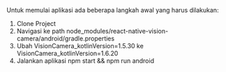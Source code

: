 Untuk memulai aplikasi ada beberapa langkah awal yang harus dilakukan:
1. Clone Project
2. Navigasi ke path node_modules/react-native-vision-camera/android/gradle.properties
3. Ubah VisionCamera_kotlinVersion=1.5.30 ke VisionCamera_kotlinVersion=1.6.20
4. Jalankan aplikasi npm start && npm run android